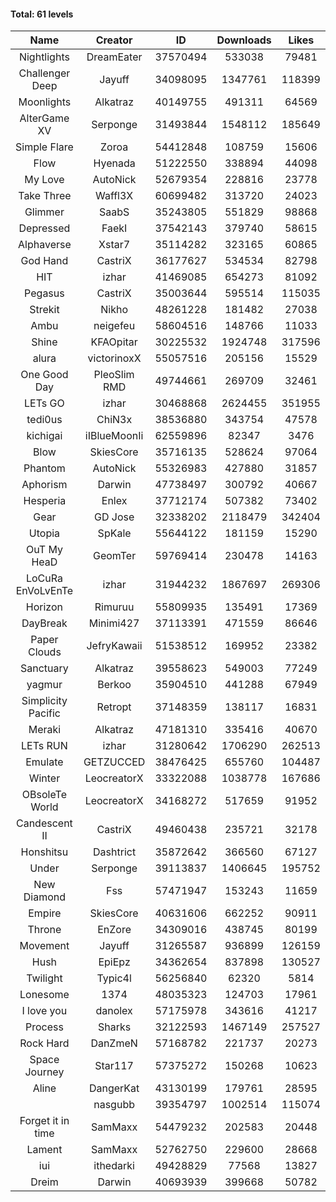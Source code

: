 #### Total: 61 levels

| Name | Creator | ID | Downloads | Likes |
|:---:|:---:|:---:|:---:|:---:|
| Nightlights | DreamEater | 37570494 | 533038 | 79481
| Challenger Deep | Jayuff | 34098095 | 1347761 | 118399
| Moonlights | Alkatraz | 40149755 | 491311 | 64569
| AlterGame XV | Serponge | 31493844 | 1548112 | 185649
| Simple Flare | Zoroa | 54412848 | 108759 | 15606
| Flow | Hyenada | 51222550 | 338894 | 44098
| My Love | AutoNick | 52679354 | 228816 | 23778
| Take Three | Waffl3X | 60699482 | 313720 | 24023
| Glimmer | SaabS | 35243805 | 551829 | 98868
| Depressed | FaekI | 37542143 | 379740 | 58615
| Alphaverse | Xstar7 | 35114282 | 323165 | 60865
| God Hand | CastriX | 36177627 | 534534 | 82798
| HIT | izhar | 41469085 | 654273 | 81092
| Pegasus | CastriX | 35003644 | 595514 | 115035
| Strekit | Nikho | 48261228 | 181482 | 27038
| Ambu | neigefeu | 58604516 | 148766 | 11033
| Shine | KFAOpitar | 30225532 | 1924748 | 317596
| alura | victorinoxX | 55057516 | 205156 | 15529
| One Good Day | PleoSlim RMD | 49744661 | 269709 | 32461
| LETs GO | izhar | 30468868 | 2624455 | 351955
| tedi0us | ChiN3x | 38536880 | 343754 | 47578
| kichigai | iIBlueMoonIi | 62559896 | 82347 | 3476
| Blow | SkiesCore | 35716135 | 528624 | 97064
| Phantom | AutoNick | 55326983 | 427880 | 31857
| Aphorism | Darwin | 47738497 | 300792 | 40667
| Hesperia | Enlex | 37712174 | 507382 | 73402
| Gear | GD Jose | 32338202 | 2118479 | 342404
| Utopia | SpKale | 55644122 | 181159 | 15290
| OuT My HeaD | GeomTer | 59769414 | 230478 | 14163
| LoCuRa EnVoLvEnTe | izhar | 31944232 | 1867697 | 269306
| Horizon | Rimuruu | 55809935 | 135491 | 17369
| DayBreak | Minimi427 | 37113391 | 471559 | 86646
| Paper Clouds | JefryKawaii | 51538512 | 169952 | 23382
| Sanctuary | Alkatraz | 39558623 | 549003 | 77249
| yagmur | Berkoo | 35904510 | 441288 | 67949
| Simplicity Pacific | Retropt | 37148359 | 138117 | 16831
| Meraki | Alkatraz | 47181310 | 335416 | 40670
| LETs  RUN | izhar | 31280642 | 1706290 | 262513
| Emulate | GETZUCCED | 38476425 | 655760 | 104487
| Winter | LeocreatorX | 33322088 | 1038778 | 167686
| OBsoleTe World | LeocreatorX | 34168272 | 517659 | 91952
| Candescent II | CastriX | 49460438 | 235721 | 32178
| Honshitsu | Dashtrict | 35872642 | 366560 | 67127
| Under | Serponge | 39113837 | 1406645 | 195752
| New Diamond | Fss | 57471947 | 153243 | 11659
| Empire | SkiesCore | 40631606 | 662252 | 90911
| Throne | EnZore | 34309016 | 438745 | 80199
| Movement | Jayuff | 31265587 | 936899 | 126159
| Hush | EpiEpz | 34362654 | 837898 | 130527
| Twilight | Typic4l | 56256840 | 62320 | 5814
| Lonesome | 1374 | 48035323 | 124703 | 17961
| I love you | danolex | 57175978 | 343616 | 41217
| Process | Sharks | 32122593 | 1467149 | 257527
| Rock Hard | DanZmeN | 57168782 | 221737 | 20273
| Space Journey | Star117 | 57375272 | 150268 | 10623
| Aline | DangerKat | 43130199 | 179761 | 28595
|   | nasgubb | 39354797 | 1002514 | 115074
| Forget it in time | SamMaxx | 54479232 | 202583 | 20448
| Lament | SamMaxx | 52762750 | 229600 | 28668
| iui | ithedarki | 49428829 | 77568 | 13827
| Dreim | Darwin | 40693939 | 399668 | 50782
